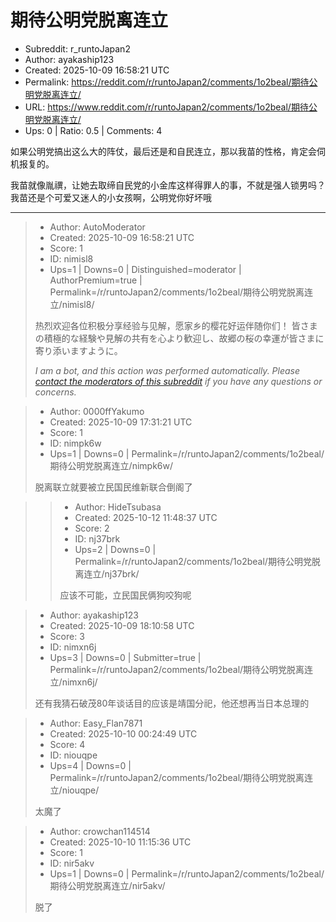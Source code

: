 # 期待公明党脱离连立

- Subreddit: r_runtoJapan2
- Author: ayakaship123
- Created: 2025-10-09 16:58:21 UTC
- Permalink: https://reddit.com/r/runtoJapan2/comments/1o2beal/期待公明党脱离连立/
- URL: https://www.reddit.com/r/runtoJapan2/comments/1o2beal/期待公明党脱离连立/
- Ups: 0 | Ratio: 0.5 | Comments: 4


如果公明党搞出这么大的阵仗，最后还是和自民连立，那以我苗的性格，肯定会伺机报复的。

我苗就像胤禩，让她去取缔自民党的小金库这样得罪人的事，不就是强人锁男吗？我苗还是个可爱又迷人的小女孩啊，公明党你好坏哦


---

> - Author: AutoModerator
> - Created: 2025-10-09 16:58:21 UTC
> - Score: 1
> - ID: nimisl8
> - Ups=1 | Downs=0 | Distinguished=moderator | AuthorPremium=true | Permalink=/r/runtoJapan2/comments/1o2beal/期待公明党脱离连立/nimisl8/
>
> 热烈欢迎各位积极分享经验与见解，愿家乡的樱花好运伴随你们！
> 皆さまの積極的な経験や見解の共有を心より歓迎し、故郷の桜の幸運が皆さまに寄り添いますように。
> 
> *I am a bot, and this action was performed automatically. Please [contact the moderators of this subreddit](/message/compose/?to=/r/runtoJapan2) if you have any questions or concerns.*

> - Author: 0000ffYakumo
> - Created: 2025-10-09 17:31:21 UTC
> - Score: 1
> - ID: nimpk6w
> - Ups=1 | Downs=0 | Permalink=/r/runtoJapan2/comments/1o2beal/期待公明党脱离连立/nimpk6w/
>
> 脱离联立就要被立民国民维新联合倒阁了

>> - Author: HideTsubasa
>> - Created: 2025-10-12 11:48:37 UTC
>> - Score: 2
>> - ID: nj37brk
>> - Ups=2 | Downs=0 | Permalink=/r/runtoJapan2/comments/1o2beal/期待公明党脱离连立/nj37brk/
>>
>> 应该不可能，立民国民俩狗咬狗呢

> - Author: ayakaship123
> - Created: 2025-10-09 18:10:58 UTC
> - Score: 3
> - ID: nimxn6j
> - Ups=3 | Downs=0 | Submitter=true | Permalink=/r/runtoJapan2/comments/1o2beal/期待公明党脱离连立/nimxn6j/
>
> 还有我猜石破茂80年谈话目的应该是靖国分祀，他还想再当日本总理的

> - Author: Easy_Flan7871
> - Created: 2025-10-10 00:24:49 UTC
> - Score: 4
> - ID: niouqpe
> - Ups=4 | Downs=0 | Permalink=/r/runtoJapan2/comments/1o2beal/期待公明党脱离连立/niouqpe/
>
> 太魔了

> - Author: crowchan114514
> - Created: 2025-10-10 11:15:36 UTC
> - Score: 1
> - ID: nir5akv
> - Ups=1 | Downs=0 | Permalink=/r/runtoJapan2/comments/1o2beal/期待公明党脱离连立/nir5akv/
>
> 脱了
